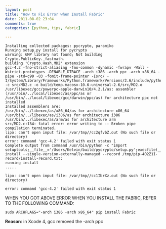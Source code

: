 ```yaml
---
layout: post
title: "How to Fix Error when Install Fabric"
date: 2011-08-02 23:04
comments: true
categories: [python, tips, fabric]

---
```


    Installing collected packages: pycrypto, paramiko
    Running setup.py install for pycrypto
	warning: GMP library not found; Not building Crypto.PublicKey._fastmath.
	building 'Crypto.Hash.MD2' extension
	gcc-4.2 -fno-strict-aliasing -fno-common -dynamic -fwrapv -Wall -Wstrict-prototypes -DENABLE_DTRACE -arch i386 -arch ppc -arch x86_64 -pipe -std=c99 -O3 -fomit-frame-pointer -Isrc/ -I/System/Library/Frameworks/Python.framework/Versions/2.6/include/python2.6 -c src/MD2.c -o build/temp.macosx-10.6-universal-2.6/src/MD2.o
	/usr/libexec/gcc/powerpc-apple-darwin10/4.2.1/as: assembler (/usr/bin/../local/libexec/as/ppc/as or /usr/bin/../local/libexec/gcc/darwin/ppc/as) for architecture ppc not installed
	Installed assemblers are:
	/usr/bin/../libexec/as/x86_64/as for architecture x86_64
	/usr/bin/../libexec/as/i386/as for architecture i386
	/usr/bin/../libexec/as/arm/as for architecture arm
	src/MD2.c:134: fatal error: error writing to -: Broken pipe
	compilation terminated.
	lipo: can't open input file: /var/tmp//cc2qfvbZ.out (No such file or directory)
	error: command 'gcc-4.2' failed with exit status 1
	Complete output from command /usr/bin/python -c "import setuptools;__file__='/Users/Kelvin/build/pycrypto/setup.py';execfile(__file__)" install --single-version-externally-managed --record /tmp/pip-4O2Z1I-record/install-record.txt:
	running install
	.....

	lipo: can't open input file: /var/tmp//cc1IbrXz.out (No such file or directory)

	error: command 'gcc-4.2' failed with exit status 1

WHEN YOU GOT ABOVE ERROR WHEN YOU INSTALL THE FABRIC, REFER TO THE FOLLOWING COMMAND:
```
sudo ARCHFLAGS="-arch i386 -arch x86_64" pip install Fabric
```

**Reason**: in Xcode 4, gcc removed the -arch ppc
